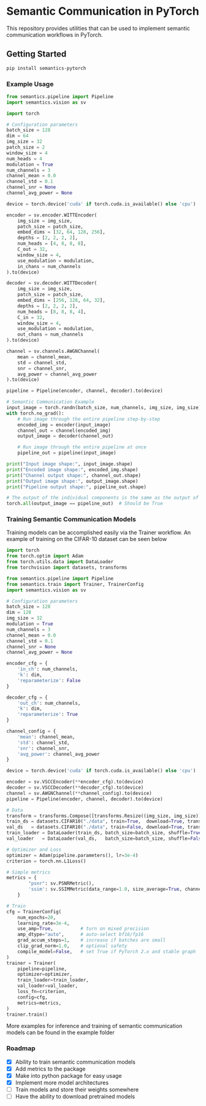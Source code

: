 # Semantic Communication in PyTorch

This repository provides utilities that can be used to implement semantic communication workflows in PyTorch.

## Getting Started

``` bash
pip install semantics-pytorch
```

### Example Usage

```python
from semantics.pipeline import Pipeline
import semantics.vision as sv

import torch

# Configuration parameters
batch_size = 128
dim = 64
img_size = 32
patch_size = 2
window_size = 4
num_heads = 4
modulation = True
num_channels = 3
channel_mean = 0.0
channel_std = 0.1
channel_snr = None
channel_avg_power = None

device = torch.device('cuda' if torch.cuda.is_available() else 'cpu')

encoder = sv.encoder.WITTEncoder(
    img_size = img_size, 
    patch_size = patch_size, 
    embed_dims = [32, 64, 128, 256],
    depths = [2, 2, 2, 2],
    num_heads = [4, 8, 8, 8], 
    C_out = 32, 
    window_size = 4, 
    use_modulation = modulation,
    in_chans = num_channels
).to(device)

decoder = sv.decoder.WITTDecoder(
    img_size = img_size, 
    patch_size = patch_size, 
    embed_dims = [256, 128, 64, 32],
    depths = [2, 2, 2, 2], 
    num_heads = [8, 8, 8, 4], 
    C_in = 32, 
    window_size = 4, 
    use_modulation = modulation,
    out_chans = num_channels
).to(device)

channel = sv.channels.AWGNChannel(
    mean = channel_mean,
    std = channel_std,
    snr = channel_snr,
    avg_power = channel_avg_power
).to(device)

pipeline = Pipeline(encoder, channel, decoder).to(device)

# Semantic Communication Example
input_image = torch.randn(batch_size, num_channels, img_size, img_size).to(device)
with torch.no_grad():
    # Run image through the entire pipeline step-by-step
    encoded_img = encoder(input_image)
    channel_out = channel(encoded_img)
    output_image = decoder(channel_out)

    # Run image through the entire pipeline at once
    pipeline_out = pipeline(input_image)

print("Input image shape:", input_image.shape)
print("Encoded image shape:", encoded_img.shape)
print("Channel output shape:", channel_out.shape)
print("Output image shape:", output_image.shape)
print("Pipeline output shape:", pipeline_out.shape)

# The output of the individual components is the same as the output of the pipeline
torch.all(output_image == pipeline_out)  # Should be True
```

### Training Semantic Communication Models

Training models can be accomplished easily via the Trainer workflow. An example of training on the CIFAR-10 dataset can be seen below

```python
import torch
from torch.optim import Adam
from torch.utils.data import DataLoader
from torchvision import datasets, transforms

from semantics.pipeline import Pipeline
from semantics.train import Trainer, TrainerConfig
import semantics.vision as sv

# Configuration parameters
batch_size = 128
dim = 128
img_size = 32
modulation = True
num_channels = 3
channel_mean = 0.0
channel_std = 0.1
channel_snr = None
channel_avg_power = None

encoder_cfg = {
    'in_ch': num_channels,
    'k': dim,
    'reparameterize': False
}

decoder_cfg = {
    'out_ch': num_channels,
    'k': dim,
    'reparameterize': True
}

channel_config = {
    'mean': channel_mean,
    'std': channel_std,
    'snr': channel_snr,
    'avg_power': channel_avg_power
}

device = torch.device('cuda' if torch.cuda.is_available() else 'cpu')

encoder = sv.VSCCEncoder(**encoder_cfg).to(device)
decoder = sv.VSCCDecoder(**decoder_cfg).to(device)
channel = sv.AWGNChannel(**channel_config).to(device)
pipeline = Pipeline(encoder, channel, decoder).to(device)

# Data
transform = transforms.Compose([transforms.Resize((img_size, img_size)), transforms.ToTensor()])
train_ds = datasets.CIFAR10("./data", train=True,  download=True, transform=transform)
val_ds   = datasets.CIFAR10("./data", train=False, download=True, transform=transform)
train_loader = DataLoader(train_ds, batch_size=batch_size, shuffle=True,  num_workers=4, pin_memory=True)
val_loader   = DataLoader(val_ds,   batch_size=batch_size, shuffle=False, num_workers=4, pin_memory=True)

# Optimizer and Loss
optimizer = Adam(pipeline.parameters(), lr=3e-4)
criterion = torch.nn.L1Loss()

# Simple metrics
metrics = {
        "psnr": sv.PSNRMetric(),
        'ssim': sv.SSIMMetric(data_range=1.0, size_average=True, channel=3)
    }

# Train
cfg = TrainerConfig(
    num_epochs=20,
    learning_rate=3e-4,
    use_amp=True,          # turn on mixed precision
    amp_dtype="auto",      # auto-select bf16/fp16
    grad_accum_steps=1,    # increase if batches are small
    clip_grad_norm=1.0,    # optional safety
    compile_model=False,   # set True if PyTorch 2.x and stable graph
)
trainer = Trainer(
    pipeline=pipeline,
    optimizer=optimizer,
    train_loader=train_loader,
    val_loader=val_loader,
    loss_fn=criterion,
    config=cfg,
    metrics=metrics,
)
trainer.train()
```

More examples for inference and training of semantic communication models can be found in the example folder

### Roadmap

- [x] Ability to train semantic communication models
- [x] Add metrics to the package
- [x] Make into python package for easy usage
- [x] Implement more model architectures
- [ ] Train models and store their weights somewhere
- [ ] Have the ability to download pretrained models
